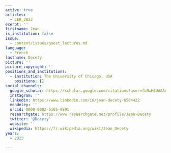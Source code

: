 ```yaml
---
active: true
articles:
  - CER_2023
exerpt: ''
firstname: Jean
is_institution: false
issue:
  - content/issues/guest_lectures.md
language:
  - French
lastname: Decety
picture: ''
picture_copyright: ''
positions_and_institutions:
  - institution: The University of Chicago, USA
    positions: []
social_channels:
  google_scholar: https://scholar.google.com/citations?user=fbNxH6UAAAAJ&hl=en
  instagram: ''
  linkedin: https://www.linkedin.com/in/jean-decety-6504422
  mendeley: ''
  orcid: 0000-0002-6165-9891
  researchgate: https://www.researchgate.net/profile/Jean-Decety
  twitter: '@Decety'
  website: ''
  wikipedia: https://fr.wikipedia.org/wiki/Jean_Decety
years:
  - 2023

---
```

